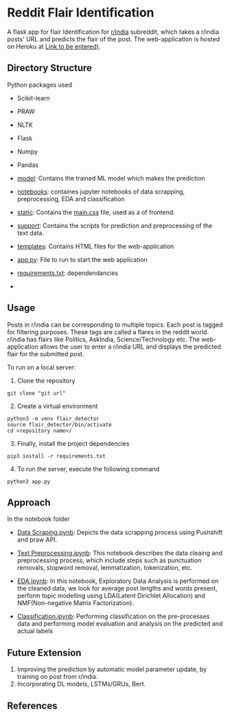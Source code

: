 ﻿
# Reddit Flair Identification

A flask app for flair Identification for [r/india](https://www.reddit.com/r/india/) subreddit, which takes a r/india posts' URL and predicts the flair of the post.
 The web-application is hosted on Heroku at [Link to be entered)](https://www.google.com/).


## Directory Structure
Python packages used
- Scikit-learn
- PRAW
- NLTK
- Flask
- Numpy
- Pandas


- [model](link): Contains the trained ML model which makes the prediction
-  [notebooks](link): containes jupyter notebooks of data scrapping, preprocessing, EDA and classification
- [static](link): Contains the [main.css](link) file, used as a of frontend.
- [support](link): Contains the scripts for prediction and preprocessing of the text data.
- [templates](link): Contains HTML files for the web-application
- [app.py](link): File to run to start the web application
- [requirements.txt](link): dependendancies
- 
## Usage
Posts in r/india can be corresponding to multiple topics. Each post is tagged for filtering purposes. These tags are called a flares in the reddit world. r/india has flairs like Politics, AskIndia, Science/Technology etc.
The web-application allows the user to enter a r/india URL and displays the predicted flair for the submitted post. 

To run on a local server:
1. Clone the repository
```
git clone "git url"
```
2. Create a virtual environment
```
python3 -m venv flair_detector
source flair_detector/bin/activate
cd <repository name>/
```
3. Finally, install the project dependencies
```
pip3 install -r requirements.txt
```
4. To run the server, execute the following command
```
python3 app.py
```

## Approach 
In the notebook folder

 - [Data Scraping.pynb](link%20dalna%20hai): Depicts the data scrapping process using Pushshift and praw API.
 
 - [Text Preprocessing.ipynb](link): This notebook describes the data cleaing and preprocessing process, which include steps such as punctuation removals, stopword removal, lemmatization, tokenization, etc.
 
 - [EDA.ipynb](link): In this notebook, Exploratory Data Analysis is performed on the cleaned data, we look for average post lengths and words present, perform topic modelling using LDA(Latent Dirichlet Allocation) and NMF(Non-negative Matrix Factorization).
 
 - [Classification.ipynb](link): Performing classification on the pre-processes data and performing model evaluation and analysis on the predicted and actual labels



## Future Extension
1. Improving the prediction by automatic model parameter update, by training on post from r/india.
2. Incorporating DL models, LSTMs/GRUs, Bert.

## References

